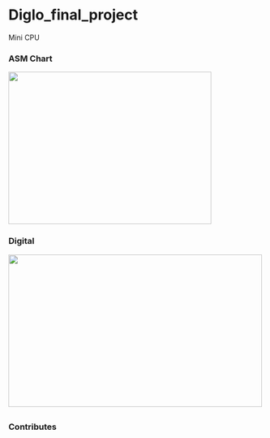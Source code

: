 # Diglo_final_project
Mini CPU

<h3>ASM Chart</h3>
<img src="https://github.com/user-attachments/assets/ed0cd9a1-0822-4949-a5d7-309d3627934a" width="400px;" height="300px">

<h3>Digital</h3>
<img src="https://github.com/user-attachments/assets/a0f17ff8-a20b-4838-a442-a0c72a84281a" width="500px;" height="300px">

##
<h3>Contributes</h3>
